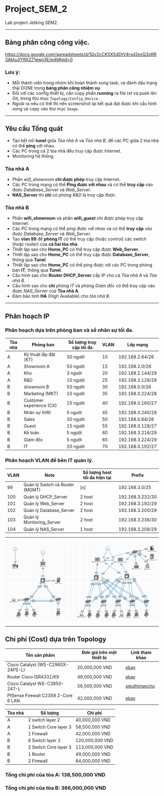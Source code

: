 # Project_SEM_2
Lab project Jetking SEM2.

--------------------------------------------------------------------------------------------------------------------------
## Bảng phân công công việc.

https://docs.google.com/spreadsheets/d/1Qv2cCKSXS4DtV4rxd2ezQ3oRR3AkluJIYRX271ewn3E/edit#gid=0

### Lưu ý:
- Mỗi thành viên trong nhóm khi hoàn thành xong task, và đánh dấu trạng thái DONE trong **bảng phân công nhiệm vụ**.
- Đối với các config thiết bị, cần copy phần **running** ra file *txt* và push lên Git, trong thư mục `Topology/Config_Device`.
- Ngoài ra nếu có thể thì nên screenshot lại kết quả đạt được khi cấu hình xong và copy vào thư mục `Image`.

--------------------------------------------------------------------------------------------------------------------------
## Yêu cầu Tổng quát
- Tạo kết nối **tunel** giữa *Tòa nhà A* và *Tòa nhà B*, để các PC giữa 2 tòa nhà có thể **ping** với nhau.
- Các PC trong cả 2 tòa nhà đều truy cập được Internet.
- Monitoring hệ thống.

### Tòa nhà A
- Phần *wifi_showroom* **chỉ được phép** truy cập Internet.
- Các PC trong mạng có thể **Ping được với nhau** và có thể **truy cập** vào được *Database_Server* và *Web_Server*.
- **NAS_Server** thì **chỉ** có *phòng R&D* là truy cập được.

### Tòa nhà B
- Phần **wifi_showroom** và phần **wifi_guest** chỉ được phép truy cập Internet.
- Các PC trong mạng có thể *ping được với nhau* và có thể **truy cập** vào được *Database_Server* và *Web_Server*.
- Tạo **vlan 99** để **phòng IT** có thể truy cập (hoặc control) các switch (hoặc router) của **cả hai tòa nhà**.
- Thiết lập sao cho **Home_PC** có thể truy cập được **Web_Server**.
- Thiết lập sao cho **Home_PC** có thể truy cập được **Database_Server**, thông qua **Tunel**.
- Thiết lập sao cho **Home_PC** có thể ping được với các PC trong phòng ban **IT**, thông qua **Tunel**.
- Cấu hình sao cho **Router DHCP_Server** cấp IP cho cả *Tòa nhà A* và *Tòa nhà B*.
- Cấu hình sao cho **chỉ** *phòng IT* và *phòng Giám đốc* có thể truy cập vào được *NAS_Server* của **Tòa nhà A**.
- Đảm bảo tính **HA** (High Available) cho *tòa nhà B*.


---------------------------------------------------------------------------------------------------------------------------
## Phân hoạch IP
### Phân hoạch dựa trên phòng ban và số nhân sự tối đa.
|Tòa nhà| Phòng ban		| Số lượng truy cập tối đa	| VLAN	| Lớp mạng		|
|-------|----------------------|--------------------------------|-------|----------------------|
| A	| Kỹ thuật lắp đặt (KT)|	30 người		| 10	|192.168.2.64/26|
| A	| Showroom A		|	50 người		| 15	|192.168.2.0/26	|
| A	| Kho			|	3 người		| 20	|192.168.2.144/29|	
| A	| R&D			|	10 người		| 25	|192.168.2.128/28|
| B	| showroom B		|	50 người		| 30	|192.168.0.0/26	|
| B	| Marketing (MKT)	|	10 người		| 35	|192.168.0.224/28 |
| B	|Customer experience (CX)|	15 người		| 40	|192.168.0.160/27 |
| B	| Nhân sự (HR)		|	5 người		| 45	|192.168.0.240/28 |
| B	| Sales			|	30 người		| 50	|192.168.0.64/26 |
| B	| Guest			|	15 người		| 55	|192.168.0.128/27 |
| B	| Kế toán		|	5 người		| 60	|192.168.3.216/29 |
| B	| Giám đốc		|	5 người		| 65	|192.168.3.224/29 |
| B	| IT			|	20 người		| 70	|192.168.0.192/27 |

### Phân hoạch VLAN để bên IT quản lý.
|VLAN	|	Note			|Số lượng host tối đa hiện tại|  Prefix	|
|-------|-----------------------------|--------------------------------|------------------|
|99	|Quản lý Switch và Router (MGMT)| [x]				| 192.168.3.0/25 |
|100	|Quản lý DHCP_Server		| 2 host			| 192.168.3.232/30 |
|101	|Quản lý Web_Server		| 2 host			| 192.168.3.192/29 |
|102	|Quản lý Database_Server	| 2 host			| 192.168.3.200/29 |
|103	|Quản lý Monitoring_Server	| 2 host			| 192.168.3.236/30 |
|104	|Quản lý NAS_Server		| 1 host			| 192.168.3.208/29 |

----------------------------------------------------------------------------------------------------------------------------
![Topology](https://github.com/VinhLin/Project_SEM_2/blob/main/Topology/Topology_Image.png)

-----------------------------------------------------------------------------------------------------------------------------
## Chi phí (Cost) dựa trên Topology

| Tên sản phẩm				| Đơn giá trên một thiết bị	|	Link tham khảo	|
|---------------------------------------|-------------------------------|-----------------------|
|Cisco Catalyst (WS-C2960X-24PS-L) 	| 20,000,000 VND 		|[ebay](https://www.ebay.com/p/219656613)|
|Router Cisco ISR4331/K9		| 49,000,000 VND		|[ebay](https://www.ebay.com/p/19034357944?iid=195214416396)|
|Cisco Catalyst WS-C3850-24T-L 		| 56,500,000 VND		|[sieuthimaychu](https://www.sieuthimaychu.vn/index.php/Thong_Tin_San_Pham/7193/Cisco-Catalyst-WS-C3850-24T-L-)|
|PfSense Firewall C2358 2-Core 6 LAN	| 42,000,000 VND		|[ebay](https://www.ebay.com/itm/115462068500?hash=item1ae2135914:g:nHEAAOSw6aJizPRQ)|


|Tòa nhà | Số lượng		| Chi phí	|
|--------|----------------------|---------------|
|A	| 2 switch layer 2 	|  40,000,000 VND |
|A	| 1 Switch Core	layer 3	|  56,500,000 VND |
|A	| 1 Firewall		|  42,000,000 VND |
|B	| 6 Switch layer 2	|  120,000,000 VND |
|B	| 2 Switch Core	layer 3	|  113,000,000 VND |
|B	| 1 Router		|  49,000,000 VND |
|B	| 2 Firewall		|  84,000,000 VND |

### Tổng chi phí của tòa A: 138,500,000 VND
### Tổng chi phí của tòa B: 366,000,000 VND	





